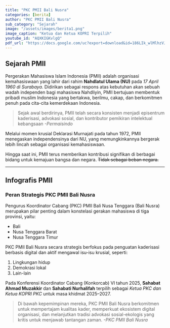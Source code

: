 ```yaml
---
title: "PKC PMII Bali Nusra"
categories: [berita]
author: "PKC PMII Bali Nusra"
sub_category: "Sejarah"
image: "/assets/images/berita1.png"
image_caption: "Ketua dan Ketua KOPRI Terpilih"
youtube_id: "AQXKIGKvlgQ"
pdf_url: "https://docs.google.com/uc?export=download&id=186LIk_wlMlhzVJADPL31jcEyCzdXMSM0"
---
```


## Sejarah PMII
Pergerakan Mahasiswa Islam Indonesia (PMII) adalah organisasi kemahasiswaan yang lahir dari rahim **Nahdlatul Ulama (NU)** pada *17 April 1960 di Surabaya*. Didirikan sebagai respons atas kebutuhan akan sebuah wadah independen bagi mahasiswa Nahdliyin, PMII bertujuan membentuk pribadi muslim Indonesia yang bertakwa, berilmu, cakap, dan berkomitmen penuh pada cita-cita kemerdekaan Indonesia.

> Sejak awal berdirinya, PMII telah secara konsisten menjadi episentrum kaderisasi, advokasi sosial, dan kontributor pemikiran intelektual kebangsaan
> <cite>-Permaisindo</cite>

Melalui momen krusial Deklarasi Murnajati pada tahun 1972, PMII menegaskan independensinya dari NU, yang memungkinkannya bergerak lebih lincah sebagai organisasi kemahasiswaan.

Hingga saat ini, PMII terus memberikan kontribusi signifikan di berbagai bidang untuk kemajuan bangsa dan negara. ~~Tidak sebagai beban negara.~~

---

## Infografis PMII

### Peran Strategis PKC PMII Bali Nusra

Pengurus Koordinator Cabang (PKC) PMII Bali Nusa Tenggara (Bali Nusra) merupakan pilar penting dalam konstelasi gerakan mahasiswa di tiga provinsi, yaitu:

* Bali
* Nusa Tenggara Barat
* Nusa Tenggara Timur

PKC PMII Bali Nusra secara strategis berfokus pada penguatan kaderisasi berbasis digital dan aktif mengawal isu-isu krusial, seperti:
1. Lingkungan hidup
2. Demokrasi lokal
3. Lain-lain

Pada Konferensi Koordinator Cabang (Konkorcab) VI tahun 2025, **Sahabat Ahmad Muzakkir** dan **Sahabati Nurhalifah** terpilih sebagai *Ketua PKC dan Ketua KOPRI PKC* untuk masa khidmat 2025–2027.

> Di bawah kepemimpinan mereka, PKC PMII Bali Nusra berkomitmen untuk mempertajam kualitas kader, memperkuat ekosistem digital organisasi, dan melanjutkan tradisi advokasi sosial-ekologis yang kritis untuk menjawab tantangan zaman.
> <cite>-PKC PMII Bali Nusra</cite>
